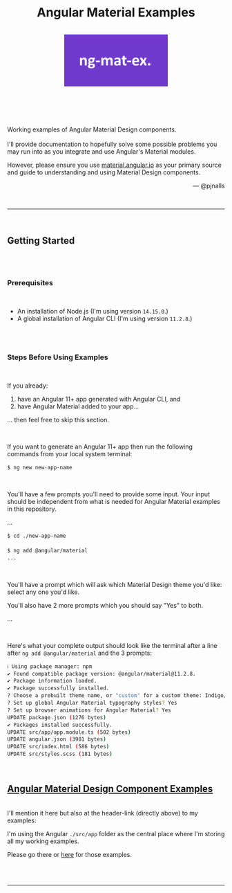 <br>
<h1 align="center">
<b>Angular Material Examples</b>
<br>
<br>
<img alt="ng-mat-ex. logo" src="ng-mat-ex.png" width="240px">
<br>
<br>
</h1>

<br>

<p>
Working examples of Angular Material Design components.
<br>
<br>
I'll provide documentation to hopefully solve some possible problems you may run into as you integrate and use Angular's Material modules.

However, please ensure you use [material.angular.io](https://material.angular.io/) as your primary source and guide to understanding and using Material Design components.
</p>

<p align="right">— @pjnalls</p>

<br>

<hr>

<br>

## **Getting Started**

<br>
<br>

### Prerequisites

<br>

* An installation of Node.js (I'm using version `14.15.0`.)
* A global installation of Angular CLI (I'm using version `11.2.8`.)

<br>
<br>

### Steps Before Using Examples

<br>

If you already:
1. have an Angular 11+ app generated with Angular CLI, and
2. have Angular Material added to your app...

... then feel free to skip this section.

<br>

If you want to generate an Angular 11+ app then run the following commands from your local system terminal:


``` bash
$ ng new new-app-name
```

<br>

You'll have a few prompts you'll need to provide some input.
Your input should be independent from what is needed for Angular Material examples in this repository.

...

```bash
$ cd ./new-app-name

$ ng add @angular/material
...
```

<br>

You'll have a prompt which will ask which Material Design theme you'd like: select any one you'd like.

You'll also have 2 more prompts which you should say "Yes" to both.

...

<br>

Here's what your complete output should look like the terminal after a line after `ng add @angular/material` and the 3 prompts:

```bash
ℹ Using package manager: npm
✔ Found compatible package version: @angular/material@11.2.8.
✔ Package information loaded.
✔ Package successfully installed.
? Choose a prebuilt theme name, or "custom" for a custom theme: Indigo/Pink        [ Preview: https://material.angular.io?theme=indigo-pink ]
? Set up global Angular Material typography styles? Yes 
? Set up browser animations for Angular Material? Yes
UPDATE package.json (1276 bytes)
✔ Packages installed successfully.
UPDATE src/app/app.module.ts (502 bytes)
UPDATE angular.json (3981 bytes)
UPDATE src/index.html (586 bytes)
UPDATE src/styles.scss (181 bytes)
```

<br>

## [**Angular Material Design Component Examples**](https://github.com/pjnalls/ng-material-examples/tree/main/src/app)

<br>
I'll mention it here but also at the header-link (directly above) to my examples:

I'm using the Angular `./src/app` folder as the central place where I'm storing all my working examples.

Please go there or [here](https://github.com/pjnalls/ng-material-examples/tree/main/src/app) for those examples.

<br>
<br>

<hr>

<br>